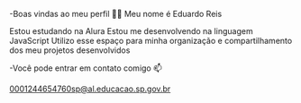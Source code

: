 -Boas vindas ao meu perfil 💙💙
Meu nome é Eduardo Reis

Estou estudando na Alura
Estou me desenvolvendo na linguagem JavaScript
Utilizo esse espaço para minha organização e compartilhamento dos meu projetos desenvolvidos

-Você pode entrar em contato comigo 📫

0001244654760sp@al.educacao.sp.gov.br
